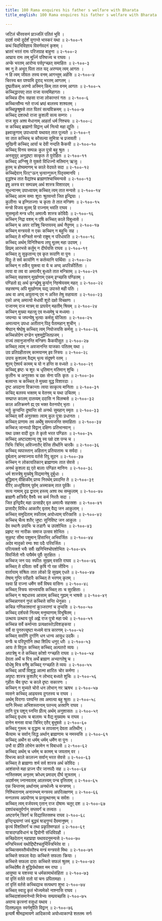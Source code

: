 ```yaml
---
title: 100 Rama enquires his father s welfare with Bharata
title_english: 100 Rama enquires his father s welfare with Bharata

---
```

जटिलं चीरवसनं प्राञ्जलिं पतितं भुवि ।  
ददर्श रामो दुर्दर्शं युगान्ते भास्करं यथा ॥ २-१००-१  
कथं चिदभिविज्ञाय विवर्णवदनं कृशम् ।  
भ्रातरं भरतं रामः परिजग्राह बाहुना ॥ २-१००-२  
आघ्राय रामः तम् मूर्ध्नि परिष्वज्य च राघवः ।  
अन्के भरतम् आरोप्य पर्यपृग्च्छत् समाहितः ॥ २-१००-३  
क्व नु ते अभूत् पिता तात यद् अरण्यम् त्वम् आगतः ।  
न हि त्वम् जीवतः तस्य वनम् आगन्तुम् अर्हसि ॥ २-१००-४  
चिरस्य बत पश्यामि दूराद् भरतम् आगतम् ।  
दुष्प्रतीकम् अरण्ये अस्मिन् किम् तात वनम् आगतः ॥ २-१००-५  
कच्चिद्धारयए तात राजा यत्त्वमिहागतः ।  
कच्चिन्न दीनः सहसा राजा लोकान्तरं गतः ॥ २-१००-६  
कच्चित्सौम्य नते राज्यं भ्रष्ठं बालस्य शाश्वतम् ।  
कच्चिछुश्रूषसे तात पितरं सत्यविक्रमम् ॥ २-१००-७  
कच्चिद् दशरथो राजा कुशली सत्य सम्गरः ।  
राज सूय अश्व मेधानाम् आहर्ता धर्म निश्चयः ॥ २-१००-८  
स कच्चिद् ब्राह्मणो विद्वान् धर्म नित्यो महा द्युतिः ।  
इक्ष्वाकूणाम् उपाध्यायो यथावत् तात पूज्यते ॥ २-१००-९  
सा तात कच्चिच् च कौसल्या सुमित्रा च प्रजावती ।  
सुखिनी कच्चिद् आर्या च देवी नन्दति कैकयी ॥ २-१००-१०  
कच्चिद् विनय सम्पन्नः कुल पुत्रो बहु श्रुतः ।  
अनसूयुर् अनुद्रष्टा सत्कृतः ते पुरोहितः ॥ २-१००-११  
कच्चिद् अग्निषु ते युक्तो विधिज्नो मतिमान् ऋजुः ।  
हुतम् च होष्यमाणम् च काले वेदयते सदा ॥ २-१००-१२  
कच्चिद्देवान् पित्ऱ्^ऊन् भृत्वान्गुरून् पितृसमानपि ।  
वृद्धांश्च तात वैद्यांश्च ब्राह्मणांश्चाभिमन्यसे ॥ २-१००-१३  
इषु अस्त्र वर सम्पन्नम् अर्थ शास्त्र विशारदम् ।  
सुधन्वानम् उपाध्यायम् कच्चित् त्वम् तात मन्यसे ॥ २-१००-१४  
कच्चिद् आत्म समाः शूराः श्रुतवन्तो जित इन्द्रियाः ।  
कुलीनाः च इन्गितज्नाः च कृताः ते तात मन्त्रिणः ॥ २-१००-१५  
मन्त्रो विजय मूलम् हि राज्नाम् भवति राघव ।  
सुसम्वृतो मन्त्र धरैर् अमात्यैः शास्त्र कोविदैः ॥ २-१००-१६  
कच्चिन् निद्रा वशम् न एषि कच्चित् काले विबुध्यसे ।  
कच्चिन् च अपर रात्रिषु चिन्तयस्य् अर्थ नैपुणम् ॥ २-१००-१७  
कच्चिन् मन्त्रयसे न एकः कच्चिन् न बहुभिः सह ।  
कच्चित् ते मन्त्रितो मन्त्रो राष्ट्रम् न परिधावति ॥ २-१००-१८  
कच्चिद् अर्थम् विनिश्चित्य लघु मूलम् महा उदयम् ।  
क्षिप्रम् आरभसे कर्तुम् न दीर्घयसि राघव ॥ २-१००-१९  
कच्चित् तु सुकृतान्य् एव कृत रूपाणि वा पुनः ।  
विदुः ते सर्व कार्याणि न कर्तव्यानि पार्थिवाः ॥ २-१००-२०  
कच्चिन् न तर्कैर् युक्त्वा वा ये च अप्य् अपरिकीर्तिताः ।  
त्वया वा तव वा अमात्यैर् बुध्यते तात मन्त्रितम् ॥ २-१००-२१  
कच्चित् सहस्रान् मूर्खाणाम् एकम् इग्च्छसि पण्डितम् ।  
पण्डितो ह्य् अर्थ कृग्च्छ्रेषु कुर्यान् निह्श्रेयसम् महत् ॥ २-१००-२२  
सहस्राण्य् अपि मूर्खाणाम् यद्य् उपास्ते मही पतिः ।  
अथ वा अप्य् अयुतान्य् एव न अस्ति तेषु सहायता ॥ २-१००-२३  
एको अप्य् अमात्यो मेधावी शूरो दक्षो विचक्षणः ।  
राजानम् राज मात्रम् वा प्रापयेन् महतीम् श्रियम् ॥ २-१००-२४  
कच्चिन् मुख्या महत्सु एव मध्यमेषु च मध्यमाः ।  
जघन्याः च जघन्येषु भृत्याः कर्मसु योजिताः ॥ २-१००-२५  
अमात्यान् उपधा अतीतान् पितृ पैतामहान् शुचीन् ।  
श्रेष्ठान् श्रेष्ठेषु कच्चित् त्वम् नियोजयसि कर्मसु ॥ २-१००-२६  
कच्चिन्नोग्रेण दण्डेन भृशमुद्वेजितप्रजम् ।  
राज्यं तवानुजानन्ति मन्त्रिणः कैकयीसुत ॥ २-१००-२७  
कच्चित् त्वाम् न अवजानन्ति याजकाः पतितम् यथा ।  
उग्र प्रतिग्रहीतारम् कामयानम् इव स्त्रियः ॥ २-१००-२८  
उपाय कुशलम् वैद्यम् भृत्य संदूषणे रतम् ।  
शूरम् ऐश्वर्य कामम् च यो न हन्ति स वध्यते ॥ २-१००-२९  
कच्चिद्द् हृष्टः च शूरः च धृतिमान् मतिमान् शुचिः ।  
कुलीनः च अनुरक्तः च दक्षः सेना पतिः कृतः ॥ २-१००-३०  
बलवन्तः च कच्चित् ते मुख्या युद्ध विशारदाः ।  
दृष्ट अपदाना विक्रान्ताः त्वया सत्कृत्य मानिताः ॥ २-१००-३१  
कचिद् बलस्य भक्तम् च वेतनम् च यथा उचितम् ।  
सम्प्राप्त कालम् दातव्यम् ददासि न विलम्बसे ॥ २-१००-३२  
काल अतिक्रमणे ह्य् एव भक्त वेतनयोर् भृताः ।  
भर्तुः कुप्यन्ति दुष्यन्ति सो अनर्थः सुमहान् स्मृतः ॥ २-१००-३३  
कच्चित् सर्वे अनुरक्ताः त्वाम् कुल पुत्राः प्रधानतः ।  
कच्चित् प्राणामः तव अर्थेषु सम्त्यजन्ति समाहिताः ॥ २-१००-३४  
कच्चिज् जानपदो विद्वान् दक्षिणः प्रतिभानवान् ।  
यथा उक्त वादी दूतः ते कृतो भरत पण्डितः ॥ २-१००-३५  
कच्चिद् अष्टादशान्य् एषु स्व पक्षे दश पन्च च ।  
त्रिभिः त्रिभिर् अविज्नातैर् वेत्सि तीर्थानि चारकैः ॥ २-१००-३६  
कच्चिद् व्यपास्तान् अहितान् प्रतियातामः च सर्वदा ।  
दुर्बलान् अनवज्नाय वर्तसे रिपु सूदन ॥ २-१००-३७  
कच्चिन् न लोकायतिकान् ब्राह्मणामः तात सेवसे ।  
अनर्थ कुशला ह्य् एते बालाः पण्डित मानिनः ॥ २-१००-३८  
धर्म शास्त्रेषु मुख्येषु विद्यमानेषु दुर्बुधाः ।  
बुद्धिमान् वीक्षिकीम् प्राप्य निरर्थम् प्रवदन्ति ते ॥ २-१००-३९  
वीरैर् अध्युषिताम् पूर्वम् अस्माकम् तात पूर्वकैः ।  
सत्य नामाम् दृढ द्वाराम् हस्त्य् अश्व रथ सम्कुलाम् ॥ २-१००-४०  
ब्राह्मणैः क्षत्रियैर् वैश्यैः स्व कर्म निरतैः सदा ।  
जित इन्द्रियैर् महा उत्साहैर् वृत अमात्यैः सहस्रशः ॥ २-१००-४१  
प्रासादैर् विविध आकारैर् वृताम् वैद्य जन आकुलाम् ।  
कच्चित् समुदिताम् स्फीताम् अयोध्याम् परिरक्षसि ॥ २-१००-४२  
कच्चिच् चैत्य शतैर् जुष्टः सुनिविष्ट जन आकुलः ।  
देव स्थानैः प्रपाभिः च तडागैः च उपशोभितः ॥ २-१००-४३  
प्रहृष्ट नर नारीकः समाज उत्सव शोभितः ।  
सुकृष्ट सीमा पशुमान् हिंसाभिर् अभिवर्जितः ॥ २-१००-४४  
अदेव मातृको रम्यः श्वा पदैः परिवर्जितः ।  
परित्यक्तो भयैः सर्वैः खनिभिश्चोपशोभितः २-१००-४५  
विवर्जितो नरैः पापैर्मम पूर्वैः सुरक्षितः ।  
कच्चिज् जन पदः स्फीतः सुखम् वसति राघव ॥ २-१००-४६  
कच्चित् ते दयिताः सर्वे कृषि गो रक्ष जीविनः ।  
वार्तायाम् संश्रितः तात लोको हि सुखम् एधते ॥ २-१००-४७  
तेषाम् गुप्ति परीहारैः कच्चित् ते भरणम् कृतम् ।  
रक्ष्या हि राज्ना धर्मेण सर्वे विषय वासिनः ॥ २-१००-४८  
कच्चित् स्त्रियः सान्त्वयसि कच्चित् ताः च सुरक्षिताः ।  
कच्चिन् न श्रद्दधास्य आसाम् कच्चिद् गुह्यम् न भाषसे ॥ २-१००-४९  
कच्चिन्नागवनं गुप्तं कच्चित्ते सन्ति धेनुकाः ।  
कचिन्न गणिकाश्वानां कुञ्जराणां च तृप्यसि ॥ २-१००-५०  
कच्चिद् दर्शयसे नित्यम् मनुष्याणाम् विभूषितम् ।  
उत्थाय उत्थाय पूर्व अह्णे राज पुत्रो महा पथे ॥ २-१००-५१  
कच्चिन्न सर्वे कर्मान्ताः प्रत्यक्षास्तेऽविशङ्कया ।  
सर्वे वा पुनरुत्सृष्टा मध्यमे वात्र कारणम् २-१००-५२  
कच्चित् सर्वाणि दुर्गाणि धन धान्य आयुध उदकैः ।  
यन्त्रैः च परिपूर्णानि तथा शिल्पि धनुर् धरैः ॥ २-१००-५३  
आयः ते विपुलः कच्चित् कच्चिद् अल्पतरो व्ययः ।  
अपात्रेषु न ते कच्चित् कोशो गग्च्छति राघव ॥ २-१००-५४  
देवता अर्थे च पित्र् अर्थे ब्राह्मण अभ्यागतेषु च ।  
योधेषु मित्र वर्गेषु कच्चिद् गग्च्छति ते व्ययः ॥ २-१००-५५  
कच्चिद् आर्यो विशुद्ध आत्मा क्षारितः चोर कर्मणा ।  
अपृष्टः शास्त्र कुशलैर् न लोभाद् बध्यते शुचिः ॥ २-१००-५६  
गृहीतः चैव पृष्टः च काले दृष्टः सकारणः ।  
कच्चिन् न मुच्यते चोरो धन लोभान् नर ऋषभ ॥ २-१००-५७  
व्यसने कच्चिद् आढ्यस्य दुगतस्य च राघव ।  
अर्थम् विरागाः पश्यन्ति तव अमात्या बहु श्रुताः ॥ २-१००-५८  
यानि मिथ्या अभिशस्तानाम् पतन्त्य् अस्राणि राघव ।  
तानि पुत्र पशून् घ्नन्ति प्रीत्य् अर्थम् अनुशासतः ॥ २-१००-५९  
कच्चिद् वृधामः च बालामः च वैद्य मुख्यामः च राघव ।  
दानेन मनसा वाचा त्रिभिर् एतैर् बुभूषसे ॥ २-१००-६०  
कच्चिद् गुरूमः च वृद्धामः च तापसान् देवता अतिथीन् ।  
चैत्यामः च सर्वान् सिद्ध अर्थान् ब्राह्मणामः च नमस्यसि ॥ २-१००-६१  
कच्चिद् अर्थेन वा धर्मम् धर्मम् धर्मेण वा पुनः ।  
उभौ वा प्रीति लोभेन कामेन न विबाधसे ॥ २-१००-६२  
कच्चिद् अर्थम् च धर्मम् च कामम् च जयताम् वर ।  
विभज्य काले कालज्न सर्वान् भरत सेवसे ॥ २-१००-६३  
कच्चित् ते ब्राह्मणाः शर्म सर्व शास्त्र अर्थ कोविदः ।  
आशंसन्ते महा प्राज्न पौर जानपदैः सह ॥ २-१००-६४  
नास्तिक्यम् अनृतम् क्रोधम् प्रमादम् दीर्घ सूत्रताम् ।  
अदर्शनम् ज्नानवताम् आलस्यम् पन्च वृत्तिताम् ॥ २-१००-६५  
एक चिन्तनम् अर्थानाम् अनर्थज्नैः च मन्त्रणम् ।  
निश्चितानाम् अनारम्भम् मन्त्रस्य अपरिलक्षणम् ॥ २-१००-६६  
मन्गलस्य अप्रयोगम् च प्रत्युत्थानम् च सर्वशः ।  
कच्चित् त्वम् वर्जयस्य् एतान् राज दोषामः चतुर् दश ॥ २-१००-६७  
दशपंचचतुर्वर्गान् सप्तवर्गं च तत्त्वतः ।  
अष्टवर्गम् त्रिवर्गं च विद्यास्तिस्रश्च राघव २-१००-६८  
इन्द्न्द्रियाणां जयं बुद्ध्यं षाड्गुण्यं दैवमानुषम् ।  
कृत्यं विंशतिवर्गं च तथा प्रकृतिमण्डलं ॥ २-१००-६९  
यात्रादण्डविधानं च द्वियोनी संधिविग्रहौ ।  
कच्छिदेतान् महाप्राज्ञ यथावदनुमन्यसे २-१००-७०  
मन्त्रिभिस्त्वं यथोद्दिष्टैश्चतुर्भिस्त्रिभिरेव वा ।  
कच्चित्समस्तैर्व्यस्तैश्च मन्त्रं मन्त्रयसे मिथः ॥ २-१००-७१  
कच्चित्ते सफला वेदाः कच्चित्ते सफलाः क्रियाः ।  
कच्चित्ते सफला दाराः कच्चित्ते सफलं श्रुतम् ॥ २-१००-७२  
कच्चिदेषैव ते बुद्धिर्यथोक्ता मम राघा ।  
आयुष्या च यशस्या च धर्मकामार्थसंहिता ॥ २-१००-७३  
यां वृत्तिं वर्तते रातो यां चनः प्रपितामहाः ।  
तां वृत्तिं वर्तसे कच्चिद्याच सत्पथगा शुभा २-१००-७४  
कच्चित् स्वादु कृतं भोज्यमेको नाश्नासि राघव ।  
कच्चिदाशंसमानेभ्यो मित्रेभ्यः सम्प्रयच्छसि २-१००-७५  
अवाप्य कृत्स्नां वसुधां यथाव ।  
दितश्छ्युतः स्वर्गमुपैति विद्वान् ॥ २-१००-७६  
इत्यार्षे श्रीमद्रामायणे आदिकाव्ये अयोध्याकाण्डे शततमः सर्गः